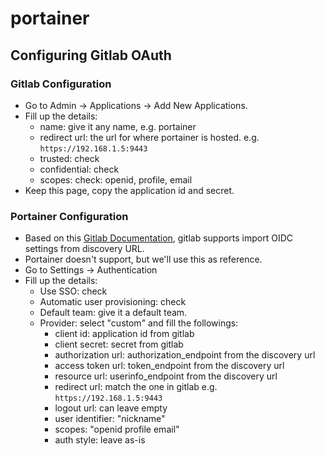 # portainer

## Configuring Gitlab OAuth

### Gitlab Configuration

- Go to Admin -> Applications -> Add New Applications.
- Fill up the details:
  - name: give it any name, e.g. portainer
  - redirect url: the url for where portainer is hosted. e.g. `https://192.168.1.5:9443`
  - trusted: check
  - confidential: check
  - scopes: check: openid, profile, email
- Keep this page, copy the application id and secret.

### Portainer Configuration

- Based on this [Gitlab Documentation](https://docs.gitlab.com/integration/openid_connect_provider/), gitlab supports import OIDC settings from discovery URL.
- Portainer doesn't support, but we'll use this as reference.
- Go to Settings -> Authentication
- Fill up the details:
  - Use SSO: check
  - Automatic user provisioning: check
  - Default team: give it a default team.
  - Provider: select "custom" and fill the followings:
    - client id: application id from gitlab
    - client secret: secret from gitlab
    - authorization url: authorization_endpoint from the discovery url
    - access token url: token_endpoint from the discovery url
    - resource url: userinfo_endpoint from the discovery url
    - redirect url: match the one in gitlab e.g. `https://192.168.1.5:9443`
    - logout url: can leave empty
    - user identifier: "nickname"
    - scopes: "openid profile email"
    - auth style: leave as-is
